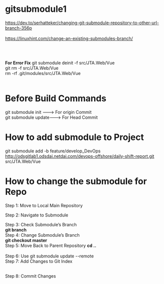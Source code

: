 # gitsubmodule1

https://dev.to/serhatteker/changing-git-submodule-repository-to-other-url-branch-356p
</br>
<br/>
https://linuxhint.com/change-an-existing-submodules-branch/

<br/>
<br/>


**For Error Fix**
git submodule deinit -f src/JTA.Web/Vue <br/>
git rm -f src/JTA.Web/Vue <br/>
rm -rf .git/modules/src/JTA.Web/Vue <br/>
<br/>
# Before Build Commands
git submodule init ---> For origin Commit <br/>
git submodule update---> For Head Commit <br/>
# How to add submodule to Project
git submodule add -b feature/develop_DevOps http://odsgitlab1.odsdai.netdai.com/devops-offshore/daily-shift-report.git src/JTA.Web/Vue


# How to change the submodule for Repo

Step 1: Move to Local Main Repository <br/>

Step 2: Navigate to Submodule <br/>

Step 3: Check Submodule’s Branch <br/>
**git branch**
<br/>
Step 4: Change Submodule’s Branch <br/>
**git checkout master**
<br/>
Step 5: Move Back to Parent Repository
**cd ..**
<br/>
<br/> Step 6: Use git submodule update --remote
<br/> Step 7: Add Changes to Git Index

<br/> Step 8: Commit Changes
